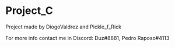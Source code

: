 # Project_C
Project made by DiogoValdrez and Pickle_f_Rick

For more info contact me in Discord: Duz#8881, Pedro Raposo#4113

